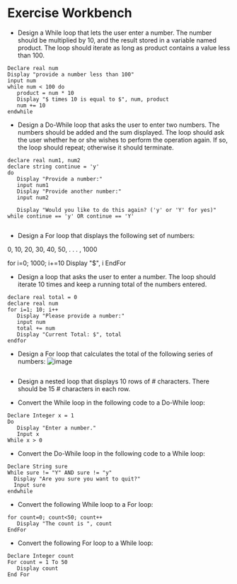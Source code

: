 # Exercise Workbench
* Design a While loop that lets the user enter a number. The number should be multiplied by 10, and the result stored in a variable named product. The loop should iterate as long as product contains a value less than 100.
```
Declare real num
Display "provide a number less than 100"
input num
while num < 100 do 
   product = num * 10
   Display "$ times 10 is equal to $", num, product
   num += 10
endwhile
```

* Design a Do-While loop that asks the user to enter two numbers. The numbers should be added and the sum displayed. The loop should ask the user whether he or she wishes to perform the operation again. If so, the loop should repeat; otherwise it should terminate.
```
declare real num1, num2
declare string continue = 'y'
do
   Display "Provide a number:"
   input num1 
   Display "Provide another number:"
   input num2

   Display "Would you like to do this again? ('y' or 'Y' for yes)"
while continue == 'y' OR continue == 'Y'
   
```
* Design a For loop that displays the following set of numbers:

0, 10, 20, 30, 40, 50, . . . , 1000

for i=0; 1000; i+=10
   Display "$", i
EndFor

* Design a loop that asks the user to enter a number. The loop should iterate 10 times and keep a running total of the numbers entered.
```
declare real total = 0
declare real num
for i=1; 10; i++
   Display "Please provide a number:"
   input num
   total += num
   Display "Current Total: $", total
endfor
```
* Design a For loop that calculates the total of the following series of numbers:
![image](https://user-images.githubusercontent.com/47218880/67423054-31740800-f599-11e9-9565-031c1f729e1c.png)
```
```

* Design a nested loop that displays 10 rows of # characters. There should be 15 # characters in each row.

* Convert the While loop in the following code to a Do-While loop:
```
Declare Integer x = 1
Do
   Display "Enter a number."
   Input x
While x > 0
```
* Convert the Do-While loop in the following code to a While loop:
```
Declare String sure
While sure != "Y" AND sure != "y"
  Display "Are you sure you want to quit?"
  Input sure
endwhile
```
* Convert the following While loop to a For loop:
```
for count=0; count<50; count++
   Display "The count is ", count
EndFor
```
* Convert the following For loop to a While loop:
```
Declare Integer count
For count = 1 To 50
   Display count
End For
```
